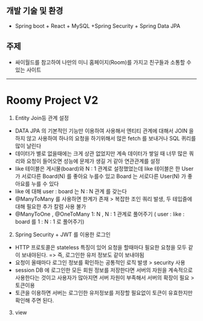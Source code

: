 ## 개발 기술 및 환경
* Spring boot + React + MySQL +Spring Security + Spring Data JPA

## 주제
- 싸이월드를 참고하여 나만의 미니 홈페이지(Room)를 가지고 친구들과 소통할 수 있는 사이트 
--- 

# Roomy Project V2
1. Entity Join등 관계 설정
- DATA JPA 의 기본적인 기능만 이용하여 사용해서 엔티티 관계에 대해서 JOIN 을 하지 않고 사용하여 하나의 요청을 하기위해서 많은 fetch 를 보내거나 SQL 퀴리를 많이 날린다
- 데이터가 별로 없을때에는 크게 상관 없었지만 계속 데이터가 쌓일 때 너무 많은 쿼리와 요청이 들어오면 성능에 문제가 생길 거 같아 연관관계를 설정
- like 테이블은 게시물(board)와  N : 1 관계로 설정했었는데 like 테이블은 한 User 가 서로다른 Board(N) 를 좋아요 누를수 있고 Board 는 서로다른 User(N) 가 좋아요를 누를 수 있다
- like 에 대해 user : board 는  N  : N 관계 를 갖는다 
- @ManyToMany 를 사용하면 한계가 존재 > 복잡한 조인 쿼리 발생, 두 테입즐에대해 필요한 추가 칼럼 사용 불가
- @ManyToOne , @OneToMany 1: N , N : 1 관계로 풀어주기 ( user : like : board  를  1 : N : 1 로 풀어주기)

2. Spring Security + JWT 를 이용한 로그인
- HTTP 프로토콜은 stateless 특징이 있어 요청을 할때마다 필요한 요청을 모두 같이 보내야된다. => 즉, 로그인한 유저 정보도 같이 보내야됨
- 요청이 올때마다 로그인 정보를 확인하는 공통적인 로직 발생 > security 사용
- session DB 에 로그인한 모든 회원 정보를 저장한다면 서버의 자원을 계속적으로 사용한다는 것이고 사용자가 많아지면 서버 자원이 부족해서 서버의 확장이 필요 > 토큰이용
- 토큰을 이용하면 서버는 로그인한 유저정보를 저장할 필요없이 토큰이 유효한지만 확인해 주면 된다. 

3. view 



